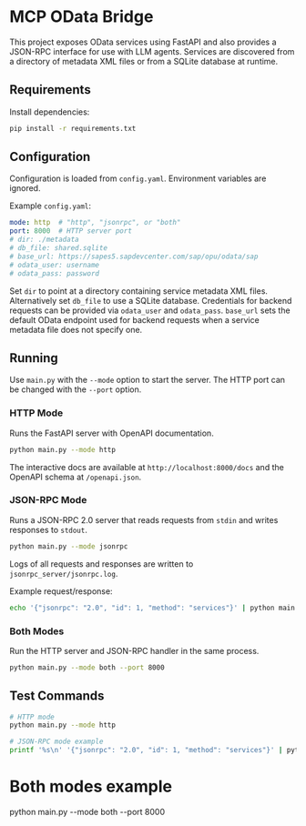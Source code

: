 # MCP OData Bridge

This project exposes OData services using FastAPI and also provides a JSON-RPC interface for use with LLM agents. Services are discovered from a directory of metadata XML files or from a SQLite database at runtime.

## Requirements

Install dependencies:

```bash
pip install -r requirements.txt
```

## Configuration

Configuration is loaded from `config.yaml`. Environment variables are ignored.

Example `config.yaml`:

```yaml
mode: http  # "http", "jsonrpc", or "both"
port: 8000  # HTTP server port
# dir: ./metadata
# db_file: shared.sqlite
# base_url: https://sapes5.sapdevcenter.com/sap/opu/odata/sap
# odata_user: username
# odata_pass: password
```

Set `dir` to point at a directory containing service metadata XML files. Alternatively set `db_file` to use a SQLite database. Credentials for backend requests can be provided via `odata_user` and `odata_pass`. `base_url` sets the default OData endpoint used for backend requests when a service metadata file does not specify one.

## Running

Use `main.py` with the `--mode` option to start the server. The HTTP port can
be changed with the `--port` option.

### HTTP Mode

Runs the FastAPI server with OpenAPI documentation.

```bash
python main.py --mode http
```

The interactive docs are available at `http://localhost:8000/docs` and the OpenAPI schema at `/openapi.json`.

### JSON-RPC Mode

Runs a JSON-RPC 2.0 server that reads requests from `stdin` and writes responses to `stdout`.

```bash
python main.py --mode jsonrpc
```

Logs of all requests and responses are written to `jsonrpc_server/jsonrpc.log`.

Example request/response:

```bash
echo '{"jsonrpc": "2.0", "id": 1, "method": "services"}' | python main.py --mode jsonrpc
```

### Both Modes

Run the HTTP server and JSON-RPC handler in the same process.

```bash
python main.py --mode both --port 8000
```

## Test Commands

```bash
# HTTP mode
python main.py --mode http

# JSON-RPC mode example
printf '%s\n' '{"jsonrpc": "2.0", "id": 1, "method": "services"}' | python main.py --mode jsonrpc
```

# Both modes example
python main.py --mode both --port 8000
```
